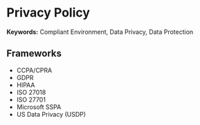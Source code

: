 # Privacy Policy

**Keywords:** Compliant Environment, Data Privacy, Data Protection

## Frameworks

- CCPA/CPRA
- GDPR
- HIPAA
- ISO 27018
- ISO 27701
- Microsoft SSPA
- US Data Privacy (USDP)

<!--
https://linkedin.com/company/incognia
-->
